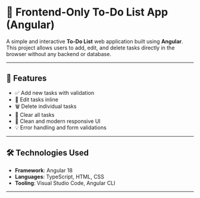 # 📝 Frontend-Only To-Do List App (Angular)

A simple and interactive **To-Do List** web application built using **Angular**. This project allows users to add, edit, and delete tasks directly in the browser without any backend or database.

---

## 🚀 Features

- ✅ Add new tasks with validation
- 📝 Edit tasks inline
- 🗑️ Delete individual tasks
- 🧹 Clear all tasks
- 🌟 Clean and modern responsive UI
- 💡 Error handling and form validations

---

## 🛠️ Technologies Used

- **Framework**: Angular 18
- **Languages**: TypeScript, HTML, CSS
- **Tooling**: Visual Studio Code, Angular CLI

---




